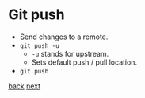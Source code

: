 # Git push

- Send changes to a remote.
- `git push -u`
  - `-u` stands for upstream.
  - Sets default push / pull location.
- `git push`

[back](09-03-cloning.md) [next](11-00-git-pull.md)

